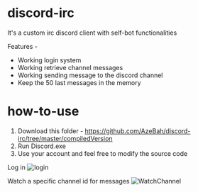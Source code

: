 # discord-irc
It's a custom irc discord client with self-bot functionalities


Features -

- Working login system
- Working retrieve channel messages
- Working sending message to the discord channel
- Keep the 50 last messages in the memory


# how-to-use
1) Download this folder - https://github.com/AzeBah/discord-irc/tree/master/compiledVersion
2) Run Discord.exe
3) Use your account and feel free to modify the source code 


Log in 
![login](https://i.imgur.com/tRfWruo.png)


Watch a specific channel id for messages
![WatchChannel](https://i.imgur.com/v2LjX1s.png)
